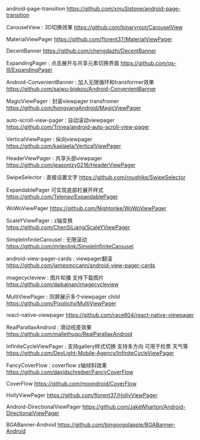 android-page-transition
https://github.com/xmuSistone/android-page-transition

CarouselView : 3D切换效果
https://github.com/binaryroot/CarouselView

MaterialViewPager
https://github.com/florent37/MaterialViewPager

DecentBanner
https://github.com/chengdazhi/DecentBanner

ExpandingPager : 点击展开与共享元素切换界面
https://github.com/qs-lll/ExpandingPager

Android-ConvenientBanner : 加入无限循环和transformer效果
https://github.com/saiwu-bigkoo/Android-ConvenientBanner

MagicViewPager : 封装viewpager transfromer
https://github.com/hongyangAndroid/MagicViewPager

auto-scroll-view-pager : 自动滚动viewpager
https://github.com/Trinea/android-auto-scroll-view-pager

VerticalViewPager : 纵向viewpager
https://github.com/kaelaela/VerticalViewPager

HeaderViewPager : 共享头部viewpager
https://github.com/jeasonlzy0216/HeaderViewPager

SwipeSelector : 直接设置文字
https://github.com/roughike/SwipeSelector

ExpandablePager 可实现底部栏展开样式
https://github.com/Telenav/ExpandablePager

WoWoViewPager
https://github.com/Nightonke/WoWoViewPager

ScaleYViewPager : z轴变换
https://github.com/ChenSiLiang/ScaleYViewPager

SimpleInfiniteCarousel : 无限滚动
https://github.com/mrleolink/SimpleInfiniteCarousel

android-view-pager-cards : viewpager翻滚
https://github.com/jamesmccann/android-view-pager-cards

imagecycleview : 图片轮播 支持下载图片
https://github.com/daikainan/imagecycleview

MultiViewPager : 同屏展示多个viewpager child
https://github.com/Pixplicity/MultiViewPager

react-native-viewpager
https://github.com/race604/react-native-viewpager

RealParallaxAndroid : 滑动视差效果
https://github.com/mallethugo/RealParallaxAndroid

InfiniteCycleViewPager : 支持gallery样式切换 支持多方向 可用于检票 天气等
https://github.com/DevLight-Mobile-Agency/InfiniteCycleViewPager

FancyCoverFlow : coverflow z轴倾斜效果
https://github.com/davidschreiber/FancyCoverFlow

CoverFlow
https://github.com/moondroid/CoverFlow

HollyViewPager
https://github.com/florent37/HollyViewPager

Android-DirectionalViewPager
https://github.com/JakeWharton/Android-DirectionalViewPager

BGABanner-Android
https://github.com/bingoogolapple/BGABanner-Android
